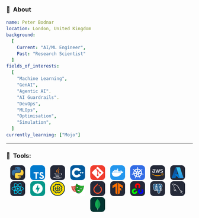 
### 👋 &nbsp;About
```yaml
name: Peter Bodnar
location: London, United Kingdom
background:
  [
    Current: "AI/ML Engineer",
    Past: "Research Scientist"
  ]
fields_of_interests:
  [
    "Machine Learning",
    "GenAI",
    "Agentic AI".
    "AI Guardrails".
    "DevOps",
    "MLOps",
    "Optimisation",
    "Simulation",
  ]  
currently_learning: ["Mojo"]
```

---

### 🚀 &nbsp;Tools:
<p align="center">
<!-- LANGUAGE -->
<span style="display: inline-block; margin-right: 10px;">
  <img src="static/icons/python-dark.svg" alt="python" width="40" height="40" />
</span>
<span style="display: inline-block; margin-right: 10px;">
  <img src="static/icons/typescript.svg" alt="typescript" width="40" height="40" />
</span>
<span style="display: inline-block; margin-right: 10px;">
  <img src="static/icons/java-dark.svg" alt="java" width="40" height="40" />
</span>
<span style="display: inline-block; margin-right: 10px;">
  <img src="static/icons/cpp.svg" alt="cplusplus" width="40" height="40" />
</span>
<span style="display: inline-block; margin-right: 10px;">
  <img src="static/icons/git.svg" alt="git" width="40" height="40"/>
</span>
<!-- <img src="static/icons/github-dark.svg" alt="github" width="40" height="40"/> -->
<!-- ENVIRONMENTS AND PLATFORMS -->
<span style="display: inline-block; margin-right: 10px;">
  <img src="static/icons/docker.svg" alt="docker" width="40" height="40"/>
</span>
<span style="display: inline-block; margin-right: 10px;">
  <img src="static/icons/kubernetes.svg" alt="docker" width="40" height="40"/>
</span>
<span style="display: inline-block; margin-right: 10px;">
  <img src="static/icons/aws-dark.svg" alt="docker" width="40" height="40"/>
</span>
<span style="display: inline-block; margin-right: 10px;">
  <img src="static/icons/azure-dark.svg" alt="docker" width="40" height="40"/>
</span>
<span style="display: inline-block; margin-right: 10px;">
  <img src="static/icons/react-dark.svg" alt="react" width="40" height="40" />
</span>
<!-- <img src="static/icons/nextjs-dark.svg" alt="nodejs" width="40" height="40" /> -->
<span style="display: inline-block; margin-right: 10px;">
  <img src="static/icons/fastapi.svg" alt="fastapi" width="40" height="40" />
</span>
<!-- QUALITY ASSURANCE AND TESTING -->
<span style="display: inline-block; margin-right: 10px;">
  <img src="static/icons/soapui.svg" alt="soapui" width="40" height="40" />
</span>
<span style="display: inline-block; margin-right: 10px;">
  <img src="static/icons/playwright.svg" alt="playwright" width="40" height="40" />
</span>
<!-- DEEP LEARNING -->
<span style="display: inline-block; margin-right: 10px;">
  <img src="static/icons/pytorch-dark.svg" alt="pytorch" width="40" height="40" />
</span>
<span style="display: inline-block; margin-right: 10px;">
  <img src="static/icons/tensorflow-dark.svg" alt="tensorflow" width="40" height="40" />
</span>
<span style="display: inline-block; margin-right: 10px;">
  <img src="static/icons/opencv-dark.svg" alt="opencv" width="40" height="40" />
</span>
<!-- DATABASE -->
<span style="display: inline-block; margin-right: 10px;">
  <img src="static/icons/postgresql-dark.svg" alt="postgresql" width="40" height="40" />
</span>
<span style="display: inline-block; margin-right: 10px;">
  <img src="static/icons/mysql-dark.svg" alt="mysql" width="40" height="40" />
</span>
<span style="display: inline-block; margin-right: 10px;">
  <img src="static/icons/mongodb.svg" alt="mongodb" width="40" height="40" />
</span>
</p>
